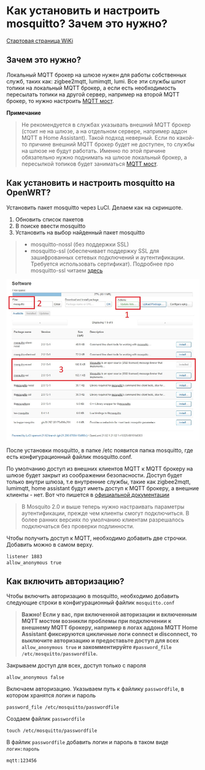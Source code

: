 # Как установить и настроить mosquitto? Зачем это нужно?

[Стартовая страница WiKi](https://github.com/DivanX10/wiki#readme)

## Зачем это нужно?
Локальный MQTT брокер на шлюзе нужен для работы собственных служб, таких как: zigbee2mqtt, lumimqtt, lumi. Все эти службы шлют топики на локальный MQTT брокер, а если есть необходимость пересылать топики на другой сервер, например на второй MQTT брокер, то нужно настроить [MQTT мост](https://github.com/DivanX10/Openwrt-scripts-for-gateway-zhwg11lm/wiki/MQTT-мост).

**Примечание**

> Не рекомендуется в службах указывать внешний MQTT брокер (стоит не на шлюзе, а на отдельном сервере, например аддон MQTT в Home Assistant). Такой подход неверный. Если по какой-то причине внешний MQTT брокер будет не доступен, то службы на шлюзе не будут работать. Именно по этой причине обязательно нужно поднимать на шлюзе локальный брокер, а пересылкой топиков будет заниматься [MQTT мост](https://github.com/DivanX10/Openwrt-scripts-for-gateway-zhwg11lm/wiki/MQTT-мост).



## Как установить и настроить mosquitto на OpenWRT?
Установить пакет mosquitto через LuCI. Делаем как на скриншоте.

1. Обновить список пакетов
1. В поиске ввести mosquitto
1. Установить на выбор найденный пакет mosquitto
>   * mosquitto-nossl (без поддержки SSL)
>   * mosquitto-ssl (обеспечивает поддержку SSL для зашифрованных сетевых подключений и аутентификации. Требуется использовать сертификат). Подробнее про mosquitto-ssl читаем [здесь](https://mosquitto.org/man/mosquitto-tls-7.html)

![mosquitto](https://github.com/DivanX10/Openwrt-scripts-for-gateway-zhwg11lm/blob/main/image/install%20mosquitto%20red.jpg)

После установки mosquitto, в папке /etc появится папка mosquitto, где есть конфигурационный файлик mosquitto.conf. 

По умолчанию доступ из внешних клиентов MQTT к MQTT брокеру на шлюзе будет закрыт из соображении безопасности. Доступ будет только внутри шлюза, т.е внутренние службы, такие как zigbee2mqtt, lumimqtt, home assistant будут иметь доступ к MQTT брокеру, а внешние клиенты - нет. Вот что пишется в [официальной документации](https://mosquitto.org/documentation/authentication-methods/)
> В Mosquito 2.0 и выше теперь нужно настраивать параметры аутентификации, прежде чем клиенты смогут подключиться. В более ранних версиях по умолчанию клиентам разрешалось подключаться без проверки подлинности.

Чтобы получить доступ к MQTT, необходимо добавить две строчки. Добавить можно в самом верху. 
```
listener 1883
allow_anonymous true
```

## Как включить авторизацию?

Чтобы включить авторизацию в mosquitto, необходимо добавить следующие строки в конфигурационный файлик `mosquitto.conf`
> **Важно! Если у вас, при включенной авторизации и включенным MQTT мостом возникли проблемы при подключении к внешнему MQTT брокеру, например в логах аддона MQTT Home Assistant фиксируются цикличные логи connect и disconnect, то выключите авторизацию и предоставьте доступ для всех `allow_anonymous true` и закомментируйте `#password_file /etc/mosquitto/passwordfile`.**

Закрываем доступ для всех, доступ только с пароля 
```
allow_anonymous false
```

Включаем авторизацию. Указываем путь к файлику `passwordfile`, в котором хранятся логин и пароль
```
password_file /etc/mosquitto/passwordfile
```

Создаем файлик `passwordfile`
```
touch /etc/mosquitto/passwordfile
```
В файлик `passwordfile` добавить логин и пароль в таком виде `логин:пароль`
```
mqtt:123456
```